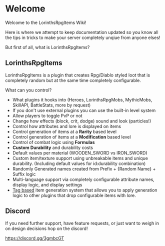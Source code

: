 # Welcome

Welcome to the LorinthsRpgItems Wiki! 

Here is where we attempt to keep documentation updated so you know all the tips in tricks to make your server completely unqiue from anyone elses!

But first of all, what is LorinthsRpgItems?

## LorinthsRpgItems

LorinthsRpgItems is a plugin that creates Rpg/Diablo styled loot that is completely random but at the same time completely configurable.

What can you control?

* What plugins it hooks into (Heroes, LorinthsRpgMobs, MythicMobs, SkillAPI, BattleStats, more by request)
* If you don't use external plugins you can use the built-in level system
* Allow players to toggle PvP or not
* Change how effects (block, crit, dodge) sound and look (particles!)
* Control how attributes and lore is displayed on items
* Control generation of items at a **Rarity** based level
* Control generation of items at a **Modification** based level
* Control of combat logic using **Formulas**
* **Custom Durability** and durability costs
* Default values per material (WOODEN_SWORD vs IRON_SWORD)
* Custom item/texture support using unbreakable items and unique durability. (Including default values for id:durability combination)
* Randomly Generated names created from Prefix + {Random Name} + Suffix logic
* Multi-language support via completely configurable attribute names, display logic, and display settings
* [Tag based](https://bitbucket.org/lorinthslairdevelopment/lorinthsrpgitems/wiki/Lore%20Generation%20Tags) item generation system that allows you to apply generation logic to other plugins that drop configurable items with lore.

## Discord

If you need further support, have feature requests, or just want to weigh in on design decisions hop on the discord!

https://discord.gg/3gmbcGT